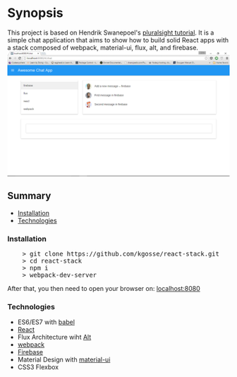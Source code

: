 # Synopsis
This project is based on Hendrik Swanepoel's [pluralsight tutorial](https://app.pluralsight.com/library/courses/build-isomorphic-app-react-flux-webpack-firebase/description).
It is a simple chat application that aims to show how to build solid React apps with a stack composed of webpack, material-ui, flux, alt, and firebase. 
![alt text][chatImage]

[chatImage]: chat.png "chat screen"

## Summary

* [Installation](#installation)
* [Technologies](#technologies)

### Installation

<pre>
    > git clone https://github.com/kgosse/react-stack.git
    > cd react-stack
    > npm i
    > webpack-dev-server
</pre>

After that, you then need to open your browser on: [localhost:8080](http://localhost:8080/)

### Technologies

* ES6/ES7 with [babel](http://babeljs.io/)
* [React](https://facebook.github.io/react/)
* Flux Architecture wiht [Alt](http://alt.js.org/)
* [webpack](https://webpack.github.io/)
* [Firebase](https://www.firebase.com/)
* Material Design with [material-ui](http://www.material-ui.com/)
* CSS3 Flexbox


